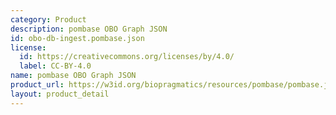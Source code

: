 ```yaml
---
category: Product
description: pombase OBO Graph JSON
id: obo-db-ingest.pombase.json
license:
  id: https://creativecommons.org/licenses/by/4.0/
  label: CC-BY-4.0
name: pombase OBO Graph JSON
product_url: https://w3id.org/biopragmatics/resources/pombase/pombase.json
layout: product_detail
---
```


